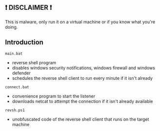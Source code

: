 ## ❗ DISCLAIMER ❗

This is malware, only run it on a virtual machine or if you know what you're doing.

## Introduction ##

`main.bat`
- reverse shell program
- disables windows security notifications, windows firewall and windows defender
- schedules the reverse shell client to run every minute if it isn't already

`connect.bat`
- convenience program to start the listener
- downloads netcat to attempt the connection if it isn't already available

`revsh.ps1`
- unobfuscated code of the reverse shell client that runs on the target machine